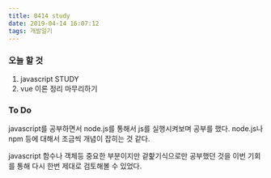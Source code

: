 ```yaml
---
title: 0414 study
date: 2019-04-14 16:07:12
tags: 개발일기
---
```


### 오늘 할 것

1. javascript STUDY
2. vue 이론 정리 마무리하기

### To Do

javascript를 공부하면서 node.js를 통해서 js를 실행시켜보며 공부를 했다. node.js나 npm 등에 대해서 조금씩 개념이 잡히는 것 같다.

javascript 함수나 객체등 중요한 부분이지만 겉핥기식으로만 공부했던 것을 이번 기회를 통해 다시 한번 제대로 검토해볼 수 있었다.
